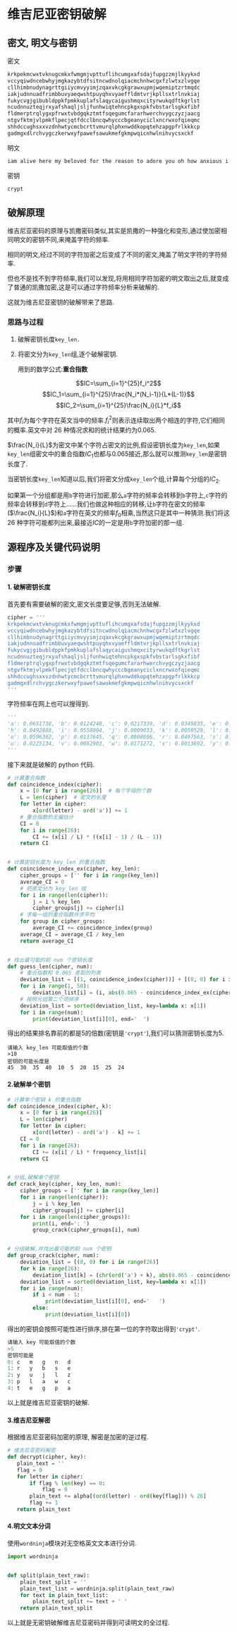 # 维吉尼亚密钥破解

## 密文, 明文与密钥

密文

```txt
krkpekmcwxtvknugcmkxfwmgmjvpttuflihcumgxafsdajfupgzzmjlkyykxd
vccyqiwdncebwhyjmgkazybtdfsitncwdnolqiacmchnhwcgxfzlwtxzlvgqe
cllhimbnudynagrttgiiycmvyyimjzqaxvkcgkgrawxupmjwqemiptzrtmqdc
iakjudnnuadfrimbbuvyaeqwshtpuyqhxvyaeffldmtvrjkpllsxtrlnvkiaj
fukycvgjgibubldppkfpmkkuplafslaqycaigushmqxcityrwukqdftkgrlst
ncudnnuzteqjrxyafshaqljsljfunhwiqtehncpkgxspkfvbstarlsgkxfibf
fldmerptrqlygxpfrwxtvbdgqkztmtfsqegumcfararhwerchvygczyzjaacg
ntgvfktmjvlpmkflpecjqtfdcclbncqwhycccbgeanyciclxncrwxofqieqmc
shhdccughsxxvzdnhwtycmcbcrttvmurqlphxnwddkopqtehzapgpfrlkkkcp
gadmgxdlrchvygczkerwxyfpawefsawukmefgkmpwqicnhwlnihvycsxckf
```

明文

```txt
iam alive here my beloved for the reason to adore you oh how anxious i have been for you and how sorry iam about all you must have suffered in having no news from us may heaven grant that this letter reaches you do not write tome this would compromise all of us and above all do not return under any circumstances it is known that it was you who helped us to getaway from here and all would be lost if you should show yourself we are guarded day and night ido not care you are no there do not be troubled on my account nothing will happen tome the national assemble will show leniency farewell the most loved of men be quiet if you can take care of yourself for myself i cannot write anymore but nothing in the world could stop me to adore you up to the death
```

密钥

```txt
crypt
```

## 破解原理

维吉尼亚密码的原理与凯撒密码类似,其实是凯撒的一种强化和变形,通过使加密相同明文的密钥不同,来掩盖字符的频率.

相同的明文,经过不同的字符加密之后变成了不同的密文,掩盖了明文字符的字符频率.

但也不是找不到字符频率,我们可以发现,将用相同字符加密的明文取出之后,就变成了普通的凯撒加密,这是可以通过字符频率分析来破解的.

这就为维吉尼亚密钥的破解带来了思路.

### 思路与过程

1. 破解密钥长度`key_len.`
2. 将密文分为`key_len`组,逐个破解密钥.

   用到的数学公式:**重合指数**

$$IC=\sum_{i=1}^{25}f_i^2$$
$$IC_1=\sum_{i=1}^{25}\frac{N_i*(N_i-1)}{L*(L-1)}$$
$$IC_2=\sum_{i=1}^{25}\frac{N_i}{L}*f_i$$

其中$f_i$为每个字符在英文当中的频率.$f_i^2$则表示连续取出两个相连的字符,它们相同的概率.英文中对 26 种情况求和的统计结果约为$0.065$.

$\frac{N_i}{L}$为密文中某个字符占密文的比例,假设密钥长度为`key_len`,如果`key_len`组密文中的重合指数$IC_1$也都与$0.065$接近,那么就可以推测`key_len`是密钥长度了.

当密钥长度`key_len`知道以后,我们将密文分成`key_len`个组,计算每个分组的$IC_2$.

如果第一个分组都是用`b`字符进行加密,那么`a`字符的频率会转移到`b`字符上,`c`字符的频率会转移到`d`字符上......我们也做这种相应的转移,让`b`字符在密文的频率($\frac{N_i}{L}$)和`a`字符在英文的频率$f_0$相乘,当然这只是其中一种猜测.我们将这 26 种字符可能都列出来,最接近$IC$的一定是用`b`字符加密的那一组.

## 源程序及关键代码说明

### 步骤

#### 1. 破解密钥长度

首先要有需要破解的密文,密文长度要足够,否则无法破解.

```python
cipher = '''
krkpekmcwxtvknugcmkxfwmgmjvpttuflihcumgxafsdajfupgzzmjlkyykxd
vccyqiwdncebwhyjmgkazybtdfsitncwdnolqiacmchnhwcgxfzlwtxzlvgqe
cllhimbnudynagrttgiiycmvyyimjzqaxvkcgkgrawxupmjwqemiptzrtmqdc
iakjudnnuadfrimbbuvyaeqwshtpuyqhxvyaeffldmtvrjkpllsxtrlnvkiaj
fukycvgjgibubldppkfpmkkuplafslaqycaigushmqxcityrwukqdftkgrlst
ncudnnuzteqjrxyafshaqljsljfunhwiqtehncpkgxspkfvbstarlsgkxfibf
fldmerptrqlygxpfrwxtvbdgqkztmtfsqegumcfararhwerchvygczyzjaacg
ntgvfktmjvlpmkflpecjqtfdcclbncqwhycccbgeanyciclxncrwxofqieqmc
shhdccughsxxvzdnhwtycmcbcrttvmurqlphxnwddkopqtehzapgpfrlkkkcp
gadmgxdlrchvygczkerwxyfpawefsawukmefgkmpwqicnhwlnihvycsxckf
'''
```

字符频率在网上也可以搜得到.

```python
'''
'a': 0.0651738, 'b': 0.0124248, 'c': 0.0217339, 'd': 0.0349835, 'e': 0.1041442, 'f': 0.0197881, 'g': 0.0158610,
'h': 0.0492888, 'i': 0.0558094, 'j': 0.0009033, 'k': 0.0050529, 'l': 0.0331490, 'm': 0.0202124, 'n': 0.0564513,
'o': 0.0596302, 'p': 0.0137645, 'q': 0.0008606, 'r': 0.0497563, 's': 0.0515760, 't': 0.0729357,
'u': 0.0225134, 'v': 0.0082903, 'w': 0.0171272, 'x': 0.0013692, 'y': 0.0145984, 'z': 0.0007836
'''
```

接下来就是破解的 python 代码.

```python
# 计算重合指数
def coincidence_index(cipher):
    x = [0 for i in range(26)]  # 每个字母的个数
    L = len(cipher)  # 密文的长度
    for letter in cipher:
        x[ord(letter) - ord('a')] += 1
    # 重合指数的无偏估计
    CI = 0
    for i in range(26):
        CI += (x[i] / L) * ((x[i] - 1) / (L - 1))
    return CI


# 计算密钥长度为 key_len 的重合指数
def coincidence_index_ex(cipher, key_len):
    cipher_groups = ['' for i in range(key_len)]
    average_CI = 0
    # 把原文分为 key_len 组
    for i in range(len(cipher)):
        j = i % key_len
        cipher_groups[j] += cipher[i]
    # 求每一组的重合指数并求平均
    for group in cipher_groups:
        average_CI += coincidence_index(group)
    average_CI = average_CI / key_len
    return average_CI


# 找出最可能的前 num 个密钥长度
def guess_len(cipher, num):
    # 重合指数和 0.065 差距的列表
    deviation_list = [(1, coincidence_index(cipher))] + [(0, 0) for i in range(49)]
    for i in range(1, 50):
        deviation_list[i] = (i, abs(0.065 - coincidence_index_ex(cipher, i)))
    # 按照元组第二个项排序
    deviation_list = sorted(deviation_list, key=lambda x: x[1])
    for i in range(num):
        print(deviation_list[i][0], end='  ')
```

得出的结果排名靠前的都是$5$的倍数(密钥是`'crypt'`),我们可以猜测密钥长度为$5$.

```shell
请输入 key_len 可能取值的个数
>10
密钥的可能长度是
45  30  35  40  10  5  20  15  25  24
```

#### 2.破解单个密钥

```python
# 计算单个密钥 k 的重合指数
def coincidence_index(cipher, k):
    x = [0 for i in range(26)]
    L = len(cipher)
    for letter in cipher:
        x[ord(letter) - ord('a') - k] += 1
    CI = 0
    for i in range(26):
        CI += (x[i] / L) * frequency_list[i]
    return CI


# 分组,破解单个密钥
def crack_key(cipher, key_len, num):
    cipher_groups = ['' for i in range(key_len)]
    for i in range(len(cipher)):
        j = i % key_len
        cipher_groups[j] += cipher[i]
    for i in range(len(cipher_groups)):
        print(i, end=': ')
        group_crack(cipher_groups[i], num)


# 分组破解,并找出最可能的前 num 个密钥
def group_crack(cipher, num):
    deviation_list = [(0, 0) for i in range(26)]
    for k in range(26):
        deviation_list[k] = (chr(ord('a') + k), abs(0.065 - coincidence_index(cipher, k)))
    deviation_list = sorted(deviation_list, key=lambda x: x[1])
    for i in range(num):
        if i < num - 1:
            print(deviation_list[i][0], end='   ')
        else:
            print(deviation_list[i][0])
```

得出的密钥会按照可能性进行排序,排在第一位的字符取出得到`'crypt'`.

```python
请输入 key 可能取值的个数
>5
密钥可能是
0: c   m   g   n   d
1: r   y   b   s   e
2: y   u   j   l   z
3: p   l   a   w   c
4: t   e   g   p   a
```

以上就是维吉尼亚密钥的破解.

#### 3.维吉尼亚解密

根据维吉尼亚密码加密的原理, 解密是加密的逆过程.

```python
# 维吉尼亚密码解密
def decrypt(cipher, key):
   plain_text = ''
   flag = 0
   for letter in cipher:
       if flag % len(key) == 0:
           flag = 0
       plain_text += alpha[(ord(letter) - ord(key[flag])) % 26]
       flag += 1
   return plain_text
```

#### 4.明文文本分词

使用`wordninja`模块对无空格英文文本进行分词.

```python
import wordninja


def split(plain_text_raw):
    plain_text_split = ''
    plain_text_list = wordninja.split(plain_text_raw)
    for text in plain_text_list:
        plain_text_split += text + ' '
    return plain_text_split
```

以上就是无密钥破解维吉尼亚密码并得到可读明文的全过程.
